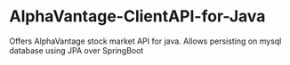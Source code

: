 # AlphaVantage-ClientAPI-for-Java
Offers AlphaVantage stock market API for java. Allows persisting on mysql database using JPA over SpringBoot
